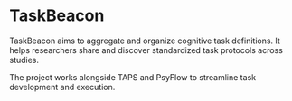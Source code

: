 # TaskBeacon

TaskBeacon aims to aggregate and organize cognitive task definitions. It helps researchers share and discover standardized task protocols across studies.

The project works alongside TAPS and PsyFlow to streamline task development and execution.
